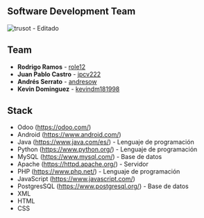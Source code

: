 ## Software Development Team
![trusot - Editado](https://user-images.githubusercontent.com/41652908/205410329-83c9a860-5a62-42b7-88e4-6f3534f01d50.png)

<!--

**Here are some ideas to get you started:**

🙋‍♀️ A short introduction - what is your organization all about?
🌈 Contribution guidelines - how can the community get involved?
👩‍💻 Useful resources - where can the community find your docs? Is there anything else the community should know?
🍿 Fun facts - what does your team eat for breakfast?
🧙 Remember, you can do mighty things with the power of [Markdown](https://docs.github.com/github/writing-on-github/getting-started-with-writing-and-formatting-on-github/basic-writing-and-formatting-syntax)
-->

## Team

* **Rodrigo Ramos** - [role12](https://github.com/orgs/Trusot/people/role12)
* **Juan Pablo Castro** - [jpcv222](https://github.com/orgs/Trusot/people/jpcv222)
* **Andrés Serrato** - [andresow](https://github.com/orgs/Trusot/people/andresow)
* **Kevin Dominguez** - [kevindm181998](https://github.com/orgs/Trusot/people/kevindm181998)

## Stack

* Odoo (https://odoo.com/)
* Android (https://www.android.com/)
* Java (https://www.java.com/es/) - Lenguaje de programación
* Python (https://www.python.org/) - Lenguaje de programación
* MySQL (https://www.mysql.com/) - Base de datos
* Apache (https://httpd.apache.org/) - Servidor 
* PHP (https://www.php.net/) - Lenguaje de programación
* JavaScript (https://www.javascript.com/)
* PostgresSQL (https://www.postgresql.org/) - Base de datos
* XML 
* HTML
* CSS
